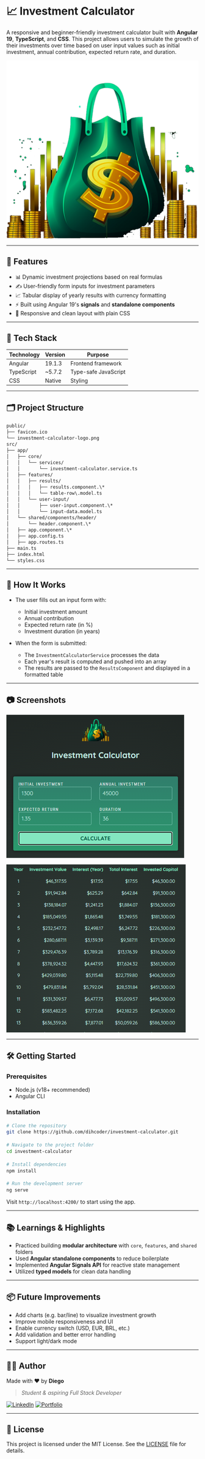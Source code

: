 # 📈 Investment Calculator

A responsive and beginner-friendly investment calculator built with **Angular 19**, **TypeScript**, and **CSS**. This project allows users to simulate the growth of their investments over time based on user input values such as initial investment, annual contribution, expected return rate, and duration.

<!-- 
> 🌐 Live demo available at: [https://dihcoder.github.io/investment-calculator/](https://dihcoder.github.io/investment-calculator/)

<br/>

![Investment Calculator Preview](./investment-calculator.png)
 -->

![Project Banner](public/investment-calculator-logo.png)

---

## 🚀 Features

- 📊 Dynamic investment projections based on real formulas
- ✍️ User-friendly form inputs for investment parameters
- 📈 Tabular display of yearly results with currency formatting
- ⚡ Built using Angular 19's **signals** and **standalone components**
- 📱 Responsive and clean layout with plain CSS

---

## 🧠 Tech Stack

| Technology | Version      | Purpose                      |
|------------|--------------|------------------------------|
| Angular    | 19.1.3       | Frontend framework           |
| TypeScript | ~5.7.2       | Type-safe JavaScript         |
| CSS        | Native       | Styling                      |

---

## 🗂️ Project Structure

```
public/
├── favicon.ico
└── investment-calculator-logo.png
src/
├── app/
│   ├── core/
│   │   └── services/
│   │       └── investment-calculator.service.ts
│   ├── features/
│   │   ├── results/
│   │   │   ├── results.component.\*
│   │   │   └── table-row\.model.ts
│   │   └── user-input/
│   │       ├── user-input.component.\*
│   │       └── input-data.model.ts
│   └── shared/components/header/
│       └── header.component.\*
│   ├── app.component.\*
│   ├── app.config.ts
│   ├── app.routes.ts
├── main.ts
├── index.html
└── styles.css
```

---

## 🧮 How It Works

- The user fills out an input form with:
  - Initial investment amount
  - Annual contribution
  - Expected return rate (in %)
  - Investment duration (in years)

- When the form is submitted:
  - The `InvestmentCalculatorService` processes the data
  - Each year's result is computed and pushed into an array
  - The results are passed to the `ResultsComponent` and displayed in a formatted table

---

## 📷 Screenshots

![App Input Form](app-form-preview.png)

![Investment Calculation Results](app-results-preview.png)

---

## 🛠️ Getting Started

### Prerequisites

- Node.js (v18+ recommended)
- Angular CLI

### Installation

```bash
# Clone the repository
git clone https://github.com/dihcoder/investment-calculator.git

# Navigate to the project folder
cd investment-calculator

# Install dependencies
npm install

# Run the development server
ng serve
```

Visit `http://localhost:4200/` to start using the app.

---

## 📚 Learnings & Highlights

* Practiced building **modular architecture** with `core`, `features`, and `shared` folders
* Used **Angular standalone components** to reduce boilerplate
* Implemented **Angular Signals API** for reactive state management
* Utilized **typed models** for clean data handling

---

## 📦 Future Improvements

* Add charts (e.g. bar/line) to visualize investment growth
* Improve mobile responsiveness and UI
* Enable currency switch (USD, EUR, BRL, etc.)
* Add validation and better error handling
* Support light/dark mode

---

## 👨‍💻 Author

Made with ❤️ by **Diego**

> *Student & aspiring Full Stack Developer*

[![LinkedIn](https://img.shields.io/badge/-LinkedIn-blue?style=flat-square\&logo=linkedin)](https://linkedin.com/in/dihcoder)
[![Portfolio](https://img.shields.io/badge/-Portfolio-black?style=flat-square\&logo=firefox-browser)](https://dihcoder.github.io/personal-website/)

---

## 📄 License

This project is licensed under the MIT License. See the [LICENSE](LICENSE) file for details.
